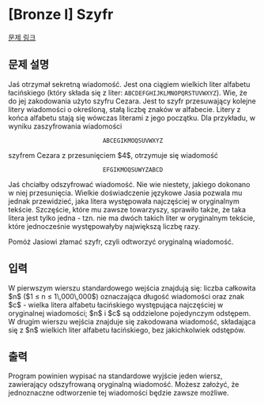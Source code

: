 # [Bronze I] Szyfr

[문제 링크](https://www.acmicpc.net/problem/8610) 

## 문제 설명

<p>Jaś otrzymał sekretną wiadomość. Jest ona ciągiem wielkich liter alfabetu łacińskiego (który składa się z liter: <code>ABCDEFGHIJKLMNOPQRSTUVWXYZ</code>). Wie, że do jej zakodowania użyto szyfru Cezara. Jest to szyfr przesuwający kolejne litery wiadomości o określoną, stałą liczbę znaków w alfabecie. Litery z końca alfabetu stają się wówczas literami z jego początku. Dla przykładu, w wyniku zaszyfrowania wiadomości</p>

<p align="center"><code>ABCEGIKMOQSUVWXYZ</code></p>

<p>szyfrem Cezara z przesunięciem $4$, otrzymuje się wiadomość</p>

<p align="center"><code>EFGIKMOQSUWYZABCD</code></p>

<p>Jaś chciałby odszyfrować wiadomość. Nie wie niestety, jakiego dokonano w niej przesunięcia. Wielkie doświadczenie językowe Jasia pozwala mu jednak przewidzieć, jaka litera występowała najczęściej w oryginalnym tekście. Szczęście, które mu zawsze towarzyszy, sprawiło także, że taka litera jest tylko jedna - tzn. nie ma dwóch takich liter w oryginalnym tekście, które jednocześnie występowałyby największą liczbę razy.</p>

<p>Pomóż Jasiowi złamać szyfr, czyli odtworzyć oryginalną wiadomość.</p>

## 입력 

 <p>W pierwszym wierszu standardowego wejścia znajdują się: liczba całkowita $n$ ($1 ≤ n ≤ 1\,000\,000$) oznaczająca długość wiadomości oraz znak $c$ - wielka litera alfabetu łacińskiego występująca najczęściej w oryginalnej wiadomości; $n$ i $c$ są oddzielone pojedynczym odstępem. W drugim wierszu wejścia znajduje się zakodowana wiadomość, składająca się z $n$ wielkich liter alfabetu łacińskiego, bez jakichkolwiek odstępów.</p>

## 출력 

 <p>Program powinien wypisać na standardowe wyjście jeden wiersz, zawierający odszyfrowaną oryginalną wiadomość. Możesz założyć, że jednoznaczne odtworzenie tej wiadomości będzie zawsze możliwe.</p>

